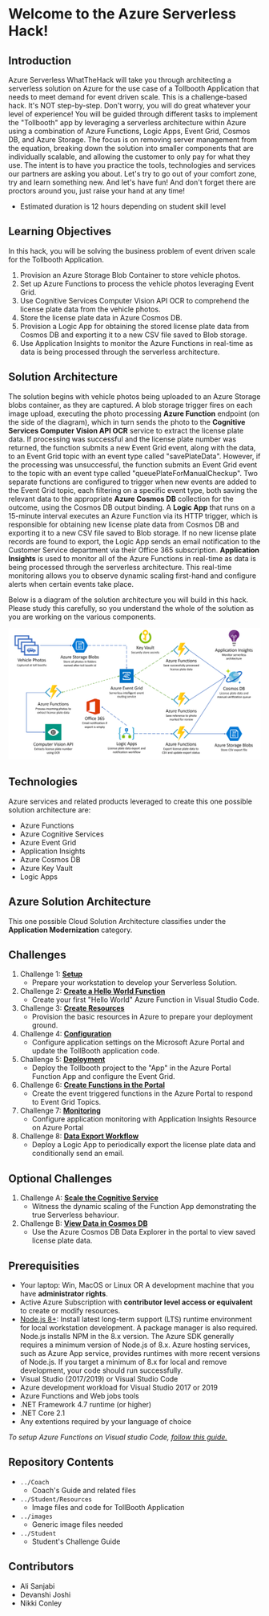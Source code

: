 # Welcome to the Azure Serverless Hack!

## Introduction

Azure Serverless WhatTheHack will take you through architecting a serverless solution on Azure for the use case of a Tollbooth Application that needs to meet demand for event driven scale. This is a challenge-based hack. It's NOT step-by-step. Don't worry, you will do great whatever your level of experience! You will be guided through different tasks to implement the "Tollbooth" app by leveraging a serverless architecture within Azure using a combination of Azure Functions, Logic Apps, Event Grid, Cosmos DB, and Azure Storage. The focus is on removing server management from the equation, breaking down the solution into smaller components that are individually scalable, and allowing the customer to only pay for what they use.  The intent is to have you practice the tools, technologies and services our partners are asking you about. Let's try to go out of your comfort zone, try and learn something new. And let's have fun!
And don't forget there are proctors around you, just raise your hand at any time!
- Estimated duration is 12 hours depending on student skill level

## Learning Objectives
In this hack, you will be solving the business problem of event driven scale for the Tollbooth Application.

1. Provision an Azure Storage Blob Container to store vehicle photos.
2. Set up Azure Functions to process the vehicle photos leveraging Event Grid.
3. Use Cognitive Services Computer Vision API OCR to comprehend the license plate data from the vehicle photos.
4. Store the license plate data in Azure Cosmos DB.
5. Provision a Logic App for obtaining the stored license plate data from Cosmos DB and exporting it to a new CSV file saved to Blob storage.
6. Use Application Insights to monitor the Azure Functions in real-time as data is being processed through the serverless architecture.

## Solution Architecture

The solution begins with vehicle photos being uploaded to an Azure Storage blobs container, as they are captured. A blob storage trigger fires on each image upload, executing the photo processing **Azure Function** endpoint (on the side of the diagram), which in turn sends the photo to the **Cognitive Services Computer Vision API OCR** service to extract the license plate data. If processing was successful and the license plate number was returned, the function submits a new Event Grid event, along with the data, to an Event Grid topic with an event type called &quot;savePlateData&quot;. However, if the processing was unsuccessful, the function submits an Event Grid event to the topic with an event type called &quot;queuePlateForManualCheckup&quot;. Two separate functions are configured to trigger when new events are added to the Event Grid topic, each filtering on a specific event type, both saving the relevant data to the appropriate **Azure Cosmos DB** collection for the outcome, using the Cosmos DB output binding. A **Logic App** that runs on a 15-minute interval executes an Azure Function via its HTTP trigger, which is responsible for obtaining new license plate data from Cosmos DB and exporting it to a new CSV file saved to Blob storage. If no new license plate records are found to export, the Logic App sends an email notification to the Customer Service department via their Office 365 subscription. **Application Insights** is used to monitor all of the Azure Functions in real-time as data is being processed through the serverless architecture. This real-time monitoring allows you to observe dynamic scaling first-hand and configure alerts when certain events take place.

Below is a diagram of the solution architecture you will build in this hack. Please study this carefully, so you understand the whole of the solution as you are working on the various components.

![The Solution diagram is described in the text following this diagram.](images/preferred-solution.png 'Solution diagram')


## Technologies

Azure services and related products leveraged to create this one possible solution architecture are:
*	Azure Functions
*	Azure Cognitive Services
*	Azure Event Grid
*	Application Insights
*	Azure Cosmos DB
*	Azure Key Vault
*	Logic Apps

## Azure Solution Architecture
This one possible Cloud Solution Architecture classifies under the **Application Modernization** category.

## Challenges
1.	Challenge 1: **[Setup](./01-Setup.md)**
    - Prepare your workstation to develop your Serverless Solution.
1.	Challenge 2: **[Create a Hello World Function](./02-FunctionIntro.md)**
    - Create your first "Hello World" Azure Function in Visual Studio Code.
1.  Challenge 3: **[Create Resources](./03-CreateResources.md)**
    - Provision the basic resources in Azure to prepare your deployment ground.
1.  Challenge 4: **[Configuration](./04-Configuration.md)**
    - Configure application settings on the Microsoft Azure Portal and update the TollBooth application code.
1.  Challenge 5: **[Deployment](./05-Deployment.md)**
    - Deploy the Tollbooth project to the "App" in the Azure Portal Function App and configure the Event Grid.
1.  Challenge 6: **[Create Functions in the Portal](./06-PortalFunctions.md)**
    - Create the event triggered functions in the Azure Portal to respond to Event Grid Topics.
1.  Challenge 7: **[Monitoring](./07-Monitoring.md)**
    - Configure application monitoring with Application Insights Resource on Azure Portal
1.  Challenge 8: **[Data Export Workflow](./08-Workflow.md)**
    - Deploy a Logic App to periodically export the license plate data and conditionally send an email.

## Optional Challenges
1.	Challenge A: **[Scale the Cognitive Service](./0A-ScaleCognitive.md)**
    - Witness the dynamic scaling of the Function App demonstrating the true Serverless behaviour.
1.  Challenge B: **[View Data in Cosmos DB](./0B-Cosmos.md)**
    - Use the Azure Cosmos DB Data Explorer in the portal to view saved license plate data.
    
## Prerequisities

- Your laptop: Win, MacOS or Linux OR A development machine that you have **administrator rights**.
- Active Azure Subscription with **contributor level access or equivalent** to create or modify resources.
- [Node.js 8+](https://www.npmjs.com/): Install latest long-term support (LTS) runtime environment for local workstation development. A package manager is also required. Node.js installs NPM in the 8.x version. The Azure SDK generally requires a minimum version of Node.js of 8.x. Azure hosting services, such as Azure App service, provides runtimes with more recent versions of Node.js. If you target a minimum of 8.x for local and remove development, your code should run successfully.
- Visual Studio (2017/2019) or Visual Studio Code
- Azure development workload for Visual Studio 2017 or 2019
- Azure Functions and Web jobs tools
- .NET Framework 4.7 runtime (or higher)
- .NET Core 2.1
- Any extentions required by your language of choice

*To setup Azure Functions on Visual studio Code, [follow this guide.](https://docs.microsoft.com/en-us/azure/azure-functions/functions-develop-vs-code?tabs=csharp)*

## Repository Contents
- `../Coach`
  - Coach's Guide and related files
- `../Student/Resources`
  - Image files and code for TollBooth Application
- `../images`
  - Generic image files needed
- `../Student`
  - Student's Challenge Guide

## Contributors
- Ali Sanjabi
- Devanshi Joshi
- Nikki Conley
